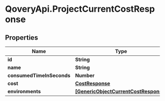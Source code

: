 # QoveryApi.ProjectCurrentCostResponse

## Properties

Name | Type | Description | Notes
------------ | ------------- | ------------- | -------------
**id** | **String** |  | 
**name** | **String** |  | 
**consumedTimeInSeconds** | **Number** |  | 
**cost** | [**CostResponse**](CostResponse.md) |  | 
**environments** | [**[GenericObjectCurrentCostResponse]**](GenericObjectCurrentCostResponse.md) |  | [optional] 



